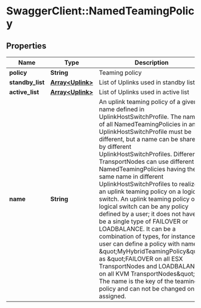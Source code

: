 # SwaggerClient::NamedTeamingPolicy

## Properties
Name | Type | Description | Notes
------------ | ------------- | ------------- | -------------
**policy** | **String** | Teaming policy | 
**standby_list** | [**Array&lt;Uplink&gt;**](Uplink.md) | List of Uplinks used in standby list | [optional] 
**active_list** | [**Array&lt;Uplink&gt;**](Uplink.md) | List of Uplinks used in active list | 
**name** | **String** | An uplink teaming policy of a given name defined in UplinkHostSwitchProfile. The names of all NamedTeamingPolicies in an UplinkHostSwitchProfile must be different, but a name can be shared by different UplinkHostSwitchProfiles. Different TransportNodes can use different NamedTeamingPolicies having the same name in different UplinkHostSwitchProfiles to realize an uplink teaming policy on a logical switch. An uplink teaming policy on a logical switch can be any policy defined by a user; it does not have to be a single type of FAILOVER or LOADBALANCE. It can be a combination of types, for instance, a user can define a policy with name \&quot;MyHybridTeamingPolicy\&quot; as \&quot;FAILOVER on all ESX TransportNodes and LOADBALANCE on all KVM TransportNodes\&quot;. The name is the key of the teaming policy and can not be changed once assigned. | 


